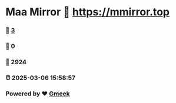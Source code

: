 # Maa Mirror :link: https://mmirror.top 
### :page_facing_up: [3](https://mmirror.top/tag.html) 
### :speech_balloon: 0 
### :hibiscus: 2924 
### :alarm_clock: 2025-03-06 15:58:57 
### Powered by :heart: [Gmeek](https://github.com/Meekdai/Gmeek)
